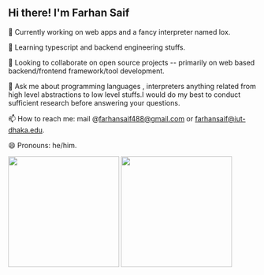 ## Hi there! I'm Farhan Saif  


🔭 Currently working on web apps and a fancy interpreter named lox.  

 🌱 Learning typescript and backend engineering stuffs.  
 
 👯 Looking to collaborate on open source projects -- primarily on web based backend/frontend framework/tool development.  
 
 💬 Ask me about programming languages , interpreters anything related from high level abstractions to low level stuffs.I would do my best to conduct sufficient research before answering your questions.  
 
 📫 How to reach me: mail @farhansaif488@gmail.com or farhansaif@iut-dhaka.edu.  
 
 😄 Pronouns: he/him.  
 
 
 
 
 <p float="left" >
  <img  align="center" height="225px" src="https://github-readme-stats.vercel.app/api?username=overlorde&show_icons=true&theme=dark&hide=prs,issues,stars" />
  <img  align="center" height="225px" src="https://github-readme-stats.vercel.app/api/top-langs/?username=overlorde&theme=dark&langs_count=3" />
</p>
 

